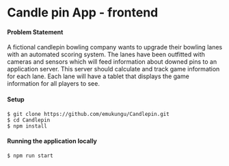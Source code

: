# Candle pin App - frontend


#### Problem Statement
A fictional candlepin bowling company wants to upgrade their bowling lanes with an automated scoring system. The lanes have been outfitted with cameras and sensors which will feed information about downed pins to an application server. This server should calculate and track game information for each lane. Each lane will have a tablet that displays the game information for all players to see.

#### Setup

```
$ git clone https://github.com/emukungu/Candlepin.git
$ cd Candlepin
$ npm install
```

#### Running the application locally
```
$ npm run start
```
